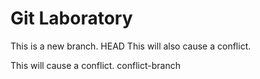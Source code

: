 # Git Laboratory
This is a new branch.
 HEAD
This will also cause a conflict.

This will cause a conflict.
 conflict-branch
